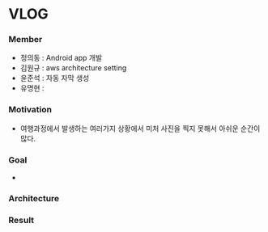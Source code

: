 # VLOG


### Member
- 정의동 : Android app 개발
- 김원규 : aws architecture setting
- 윤준석 : 자동 자막 생성
- 유명현 : 



### Motivation
- 여행과정에서 발생하는 여러가지 상황에서 미처 사진을 찍지 못해서 아쉬운 순간이 많다.

### Goal
- 

### Architecture



### Result
